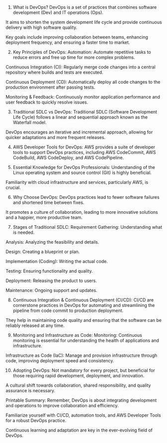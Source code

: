 1. What is DevOps?
DevOps is a set of practices that combines software development (Dev) and IT operations (Ops).

It aims to shorten the system development life cycle and provide continuous delivery with high software quality.

Key goals include improving collaboration between teams, enhancing deployment frequency, and ensuring a faster time to market.



2. Key Principles of DevOps:
Automation: Automate repetitive tasks to reduce errors and free up time for more complex problems.

Continuous Integration (CI): Regularly merge code changes into a central repository where builds and tests are executed.

Continuous Deployment (CD): Automatically deploy all code changes to the production environment after passing tests.

Monitoring & Feedback: Continuously monitor application performance and user feedback to quickly resolve issues.



3. Traditional SDLC vs DevOps:
Traditional SDLC (Software Development Life Cycle) follows a linear and sequential approach known as the Waterfall model.

DevOps encourages an iterative and incremental approach, allowing for quicker adaptations and more frequent releases.



4. AWS Developer Tools for DevOps:
AWS provides a suite of developer tools to support DevOps practices, including AWS CodeCommit, AWS CodeBuild, AWS CodeDeploy, and AWS CodePipeline.



5. Essential Knowledge for DevOps Professionals:
Understanding of the Linux operating system and source control (Git) is highly beneficial.

Familiarity with cloud infrastructure and services, particularly AWS, is crucial.



6. Why Choose DevOps:
DevOps practices lead to fewer software failures and shortened time between fixes.

It promotes a culture of collaboration, leading to more innovative solutions and a happier, more productive team.



7. Stages of Traditional SDLC:
Requirement Gathering: Understanding what is needed.

Analysis: Analyzing the feasibility and details.

Design: Creating a blueprint or plan.

Implementation (Coding): Writing the actual code.

Testing: Ensuring functionality and quality.

Deployment: Releasing the product to users.

Maintenance: Ongoing support and updates.



8. Continuous Integration & Continuous Deployment (CI/CD):
CI/CD are cornerstone practices in DevOps for automating and streamlining the pipeline from code commit to production deployment.

They help in maintaining code quality and ensuring that the software can be reliably released at any time.



9. Monitoring and Infrastructure as Code:
Monitoring: Continuous monitoring is essential for understanding the health of applications and infrastructure.

Infrastructure as Code (IaC): Manage and provision infrastructure through code, improving deployment speed and consistency.



10. Adopting DevOps:
Not mandatory for every project, but beneficial for those requiring rapid development, deployment, and innovation.

A cultural shift towards collaboration, shared responsibility, and quality assurance is necessary.



Printable Summary:
Remember, DevOps is about integrating development and operations to improve collaboration and efficiency.

Familiarize yourself with CI/CD, automation tools, and AWS Developer Tools for a robust DevOps practice.

Continuous learning and adaptation are key in the ever-evolving field of DevOps.

